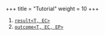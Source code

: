 +++
title = "Tutorial"
weight = 10
+++

1. [`result<T, EC>`](result)
2. [`outcome<T, EC, EP>`](outcome)

